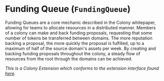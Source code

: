 # Funding Queue (`FundingQueue`)

Funding Queues are a core mechanic described in the Colony whitepaper,
allowing for teams to allocate resources in a distributed manner. Members of
a colony can make and back funding proposals, requesting that some number of tokens be
transferred between domains. The more reputation backing a proposal, the more
quickly the proposal is fulfilled, up to a maximum of half of the source domain's
assets per week. By creating and backing funding proposals throughout the colony,
a steady flow of resources from the root through the domains can be achieved.

_This is a Colony Extension which conforms to the extension interface found [here](icolonyextension.md)._
